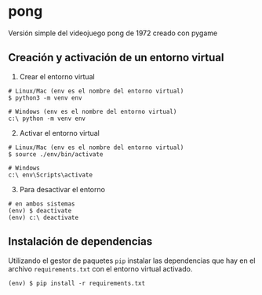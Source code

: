 # pong

Versión simple del videojuego pong de 1972 creado con pygame

## Creación y activación de un entorno virtual

1. Crear el entorno virtual

```
# Linux/Mac (env es el nombre del entorno virtual)
$ python3 -m venv env

# Windows (env es el nombre del entorno virtual)
c:\ python -m venv env
```

2. Activar el entorno virtual

```
# Linux/Mac (env es el nombre del entorno virtual)
$ source ./env/bin/activate

# Windows
c:\ env\Scripts\activate
```

3. Para desactivar el entorno

```
# en ambos sistemas
(env) $ deactivate
(env) c:\ deactivate
```

## Instalación de dependencias

Utilizando el gestor de paquetes `pip` instalar las
dependencias que hay en el archivo `requirements.txt`
con el entorno virtual activado.

```
(env) $ pip install -r requirements.txt
```
